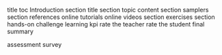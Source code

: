title
toc
Introduction
section title
section topic content
section samplers
section references
  online tutorials
  online videos
section exercises
section hands-on challenge
learning kpi
  rate the teacher
  rate the student
final summary

assessment survey